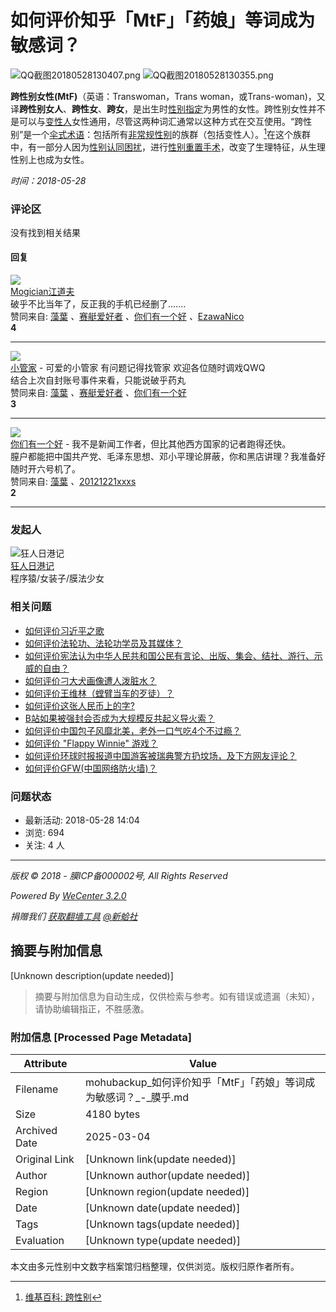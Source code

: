 # 如何评价知乎「MtF」「药娘」等词成为敏感词？

![QQ截图20180528130407.png](/uploads/ueditor/20180528/1527483894709857.png) ![QQ截图20180528130355.png](/uploads/ueditor/20180528/1527483898505607.png)

**跨性别女性(MtF)**（英语：Transwoman，Trans woman，或Trans-woman)，又译**跨性别女人**、**跨性女**、**跨女**，是出生时[性别指定](https://zh.wikipedia.org/wiki/%E6%80%A7%E5%88%A5%E6%8C%87%E5%AE%9A)为男性的女性。跨性别女性并不是可以与[变性人](https://zh.wikipedia.org/wiki/%E5%8F%98%E6%80%A7%E4%BA%BA)女性通用，尽管这两种词汇通常以这种方式在交互使用。“跨性别”是一个[伞式术语](https://zh.wikipedia.org/wiki/%E5%82%98%E5%BC%8F%E8%A1%93%E8%AA%9E)：包括所有[非常规性别](https://zh.wikipedia.org/wiki/%E9%9D%9E%E5%B8%B8%E8%A6%8F%E6%80%A7%E5%88%A5)的族群（包括变性人）。[^1]在这个族群中，有一部分人因为[性别认同困扰](https://zh.wikipedia.org/wiki/%E6%80%A7%E5%88%A5%E4%B8%8D%E5%AE%89%E7%97%87)，进行[性别重置手术](https://zh.wikipedia.org/wiki/%E6%80%A7%E5%88%A5%E9%87%8D%E7%BD%AE%E6%89%8B%E8%A1%93)，改变了生理特征，从生理性别上也成为女性。

*时间：2018-05-28*

### 评论区

没有找到相关结果

#### 回复

[![](/uploads/avatar/000/00/10/87_avatar_mid.jpg)](/people/Mogician%E6%B1%9F%E9%81%93%E5%A4%AB)   
[Mogician江道夫](/people/Mogician%E6%B1%9F%E9%81%93%E5%A4%AB)  
破乎不比当年了，反正我的手机已经删了.......  
赞同来自: [藻葉](/people/Wallace) _、_[赛艇爱好者](/people/%E8%B5%9B%E8%89%87%E7%88%B1%E5%A5%BD%E8%80%85) _、_[你们有一个好](/people/stork666) _、_[EzawaNico](/people/EzawaNico)  
**4** 

---

[![](/uploads/avatar/000/00/04/30_avatar_mid.jpg)](/people/xiaoguanjia)  
[小管家](/people/xiaoguanjia) - 可爱的小管家 有问题记得找管家 欢迎各位随时调戏QWQ  
结合上次自封账号事件来看，只能说破乎药丸  
赞同来自: [藻葉](/people/Wallace) _、_[赛艇爱好者](/people/%E8%B5%9B%E8%89%87%E7%88%B1%E5%A5%BD%E8%80%85) _、_[你们有一个好](/people/stork666)  
**3** 

---

[![](/uploads/avatar/000/00/00/11_avatar_mid.jpg)](/people/stork666)  
[你们有一个好](/people/stork666) - 我不是新闻工作者，但比其他西方国家的记者跑得还快。  
膣户都能把中国共产党、毛泽东思想、邓小平理论屏蔽，你和黑店讲理？我准备好随时开六号机了。  
赞同来自: [藻葉](/people/Wallace) _、_[20121221xxxs](/people/20121221xxxs)  
**2** 

---

### 发起人

![狂人日港记](/uploads/avatar/000/00/00/64_avatar_mid.jpg)  
[狂人日港记](/people/%E7%8B%82%E4%BA%BA%E6%97%A5%E6%B8%AF%E8%AE%B0)  
程序猿/女装子/膜法少女

### 相关问题

- [如何评价习近平之歌](/question/712)
- [如何评价法轮功、法轮功学员及其媒体？](/question/213)
- [如何评价宪法认为中华人民共和国公民有言论、出版、集会、结社、游行、示威的自由？](/question/523)
- [如何评价刁大犬画像遭人泼脏水？](/question/1820)
- [如何评价王维林（螳臂当车的歹徒）？](/question/196)
- [如何评价这张人民币上的字?](/question/1225)
- [B站如果被强封会否成为大规模反共起义导火索？](/question/2006)
- [如何评价中国包子风靡北美，老外一口气吃4个不过瘾？](/question/320)
- [如何评价 "Flappy Winnie" 游戏？](/question/971)
- [如何评价环球时报报道中国游客被瑞典警方扔坟场，及下方网友评论？](/question/2648)
- [如何评价GFW(中国网络防火墙)？](/question/194)

### 问题状态

- 最新活动: 2018-05-28 14:04
- 浏览: 694
- 关注: 4 人

---

*版权 © 2018 - 膜ICP备000002号, All Rights Reserved*

*Powered By [WeCenter 3.2.0](http://www.wecenter.com/?copyright)*

*捐赠我们 [获取翻墙工具](https://skyliness.net/) [@新蛤社](https://twitter.com/XinHaNewsAgency)*

[^1]: [维基百科: 跨性别](https://zh.wikipedia.org/wiki/%E8%B7%A8%E6%80%A7%E5%88%A5%E5%A5%B3%E6%80%A7#cite_note-1)
<!-- tcd_original_link https://mohubackup.github.io/question/1074 -->


## 摘要与附加信息

<!-- tcd_abstract -->
[Unknown description(update needed)]
<!-- tcd_abstract_end -->

> 摘要与附加信息为自动生成，仅供检索与参考。如有错误或遗漏（未知），请协助编辑指正，不胜感激。

### 附加信息 [Processed Page Metadata]

| Attribute       | Value                                  |
|-----------------|----------------------------------------|
| Filename        | mohubackup_如何评价知乎「MtF」「药娘」等词成为敏感词？_-_膜乎.md                             |
| Size            | 4180 bytes                           |
| Archived Date   | 2025-03-04                             |
| Original Link   | [Unknown link(update needed)]                       |
| Author          | [Unknown author(update needed)]                               |
| Region          | [Unknown region(update needed)]                               |
| Date            | [Unknown date(update needed)]                                 |
| Tags            | [Unknown tags(update needed)]                                 |
| Evaluation            | [Unknown type(update needed)]                                 |
<!-- tcd_table_end -->

本文由多元性别中文数字档案馆归档整理，仅供浏览。版权归原作者所有。
